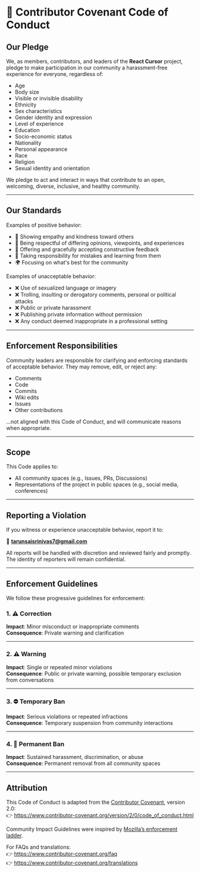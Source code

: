 # 📜 Contributor Covenant Code of Conduct

## Our Pledge

We, as members, contributors, and leaders of the **React Cursor** project, pledge to make participation in our community a harassment-free experience for everyone, regardless of:

- Age
- Body size
- Visible or invisible disability
- Ethnicity
- Sex characteristics
- Gender identity and expression
- Level of experience
- Education
- Socio-economic status
- Nationality
- Personal appearance
- Race
- Religion
- Sexual identity and orientation

We pledge to act and interact in ways that contribute to an open, welcoming, diverse, inclusive, and healthy community.

---

## Our Standards

Examples of positive behavior:

- 💬 Showing empathy and kindness toward others
- 🤝 Being respectful of differing opinions, viewpoints, and experiences
- 🧠 Offering and gracefully accepting constructive feedback
- 🫶 Taking responsibility for mistakes and learning from them
- 🌍 Focusing on what's best for the community

Examples of unacceptable behavior:

- ❌ Use of sexualized language or imagery
- ❌ Trolling, insulting or derogatory comments, personal or political attacks
- ❌ Public or private harassment
- ❌ Publishing private information without permission
- ❌ Any conduct deemed inappropriate in a professional setting

---

## Enforcement Responsibilities

Community leaders are responsible for clarifying and enforcing standards of acceptable behavior. They may remove, edit, or reject any:

- Comments
- Code
- Commits
- Wiki edits
- Issues
- Other contributions

...not aligned with this Code of Conduct, and will communicate reasons when appropriate.

---

## Scope

This Code applies to:

- All community spaces (e.g., Issues, PRs, Discussions)
- Representations of the project in public spaces (e.g., social media, conferences)

---

## Reporting a Violation

If you witness or experience unacceptable behavior, report it to:

📧 **tarunsaisrinivas7@gmail.com**

All reports will be handled with discretion and reviewed fairly and promptly. The identity of reporters will remain confidential.

---

## Enforcement Guidelines

We follow these progressive guidelines for enforcement:

### 1. ⚠️ Correction

**Impact**: Minor misconduct or inappropriate comments  
**Consequence**: Private warning and clarification

---

### 2. ⚠️ Warning

**Impact**: Single or repeated minor violations  
**Consequence**: Public or private warning, possible temporary exclusion from conversations

---

### 3. ⛔ Temporary Ban

**Impact**: Serious violations or repeated infractions  
**Consequence**: Temporary suspension from community interactions

---

### 4. 🚫 Permanent Ban

**Impact**: Sustained harassment, discrimination, or abuse  
**Consequence**: Permanent removal from all community spaces

---

## Attribution

This Code of Conduct is adapted from the [Contributor Covenant][homepage], version 2.0:  
👉 https://www.contributor-covenant.org/version/2/0/code_of_conduct.html

Community Impact Guidelines were inspired by [Mozilla’s enforcement ladder](https://github.com/mozilla/diversity).

For FAQs and translations:  
👉 https://www.contributor-covenant.org/faq  
👉 https://www.contributor-covenant.org/translations

[homepage]: https://www.contributor-covenant.org
